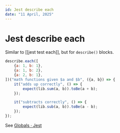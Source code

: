 ```yaml
---
id: Jest describe each
date: "11 April, 2025"
---
```


# Jest describe each

Similar to [[jest test each]], but for `describe()` blocks.

```js
describe.each([
    {a: 1, b: 1},
    {a: 1, b: 2},
    {a: 2, b: 1},
])("math functions given $a and $b", ({a, b}) => {
    it("adds up correctly", () => {
        expect(lib.sum(a, b)).toBe(a + b);
    });

    it("subtracts correctly", () => {
        expect(lib.sub(a, b)).toBe(a - b);
    });
});
```

See [Globals · Jest](https://jestjs.io/docs/api#describeeachtablename-fn-timeout)

